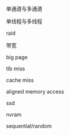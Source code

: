 单通道与多通道

单线程与多线程

raid

带宽

big page

tlb miss

cache miss

aligned memory access

ssd

nvram

sequential/random

